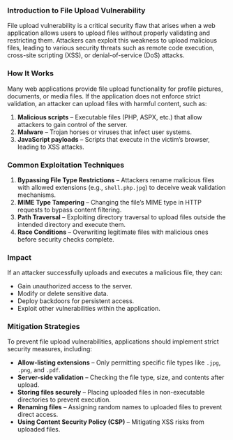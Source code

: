 ### Introduction to File Upload Vulnerability  

File upload vulnerability is a critical security flaw that arises when a web application allows users to upload files without properly validating and restricting them. Attackers can exploit this weakness to upload malicious files, leading to various security threats such as remote code execution, cross-site scripting (XSS), or denial-of-service (DoS) attacks.  

### How It Works  

Many web applications provide file upload functionality for profile pictures, documents, or media files. If the application does not enforce strict validation, an attacker can upload files with harmful content, such as:  
1. **Malicious scripts** – Executable files (PHP, ASPX, etc.) that allow attackers to gain control of the server.  
2. **Malware** – Trojan horses or viruses that infect user systems.  
3. **JavaScript payloads** – Scripts that execute in the victim’s browser, leading to XSS attacks.  

### Common Exploitation Techniques  

1. **Bypassing File Type Restrictions** – Attackers rename malicious files with allowed extensions (e.g., `shell.php.jpg`) to deceive weak validation mechanisms.  
2. **MIME Type Tampering** – Changing the file’s MIME type in HTTP requests to bypass content filtering.  
3. **Path Traversal** – Exploiting directory traversal to upload files outside the intended directory and execute them.  
4. **Race Conditions** – Overwriting legitimate files with malicious ones before security checks complete.  

### Impact  

If an attacker successfully uploads and executes a malicious file, they can:  
- Gain unauthorized access to the server.  
- Modify or delete sensitive data.  
- Deploy backdoors for persistent access.  
- Exploit other vulnerabilities within the application.  

### Mitigation Strategies  

To prevent file upload vulnerabilities, applications should implement strict security measures, including:  
- **Allow-listing extensions** – Only permitting specific file types like `.jpg`, `.png`, and `.pdf`.  
- **Server-side validation** – Checking the file type, size, and contents after upload.  
- **Storing files securely** – Placing uploaded files in non-executable directories to prevent execution.  
- **Renaming files** – Assigning random names to uploaded files to prevent direct access.  
- **Using Content Security Policy (CSP)** – Mitigating XSS risks from uploaded files.  


